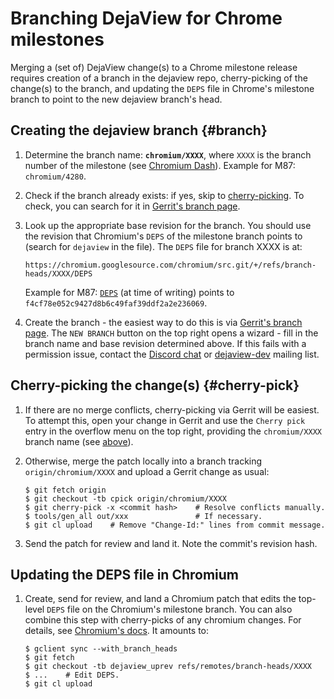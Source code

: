 # Branching DejaView for Chrome milestones

Merging a (set of) DejaView change(s) to a Chrome milestone release requires
creation of a branch in the dejaview repo, cherry-picking of the change(s) to
the branch, and updating the `DEPS` file in Chrome's milestone branch to point
to the new dejaview branch's head.

## Creating the dejaview branch {#branch}

1.  Determine the branch name: **`chromium/XXXX`**, where `XXXX` is the branch
    number of the milestone (see
    [Chromium Dash](https://chromiumdash.appspot.com/branches)). Example for
    M87: `chromium/4280`.

1.  Check if the branch already exists: if yes, skip to
    [cherry-picking](#all-tables). To check, you can search for it in
    [Gerrit's branch page](https://android-review.googlesource.com/admin/repos/platform/external/perfetto,branches).

1.  Look up the appropriate base revision for the branch. You should use the
    revision that Chromium's `DEPS` of the milestone branch points to (search
    for `dejaview` in the file). The `DEPS` file for branch XXXX is at:

    `https://chromium.googlesource.com/chromium/src.git/+/refs/branch-heads/XXXX/DEPS`

    Example for M87:
    [`DEPS`](https://chromium.googlesource.com/chromium/src.git/+/refs/branch-heads/4280/DEPS)
    (at time of writing) points to `f4cf78e052c9427d8b6c49faf39ddf2a2e236069`.

1.  Create the branch - the easiest way to do this is via
    [Gerrit's branch page](https://android-review.googlesource.com/admin/repos/platform/external/perfetto,branches).
    The `NEW BRANCH` button on the top right opens a wizard - fill in the branch
    name and base revision determined above. If this fails with a permission
    issue, contact the [Discord chat](https://discord.gg/35ShE3A) or
    [dejaview-dev](https://groups.google.com/forum/#!forum/perfetto-dev) mailing
    list.

## Cherry-picking the change(s) {#cherry-pick}

1.  If there are no merge conflicts, cherry-picking via Gerrit will be easiest.
    To attempt this, open your change in Gerrit and use the `Cherry pick` entry
    in the overflow menu on the top right, providing the `chromium/XXXX` branch
    name (see [above](#branch)).

1.  Otherwise, merge the patch locally into a branch tracking
    `origin/chromium/XXXX` and upload a Gerrit change as usual:

    ```
    $ git fetch origin
    $ git checkout -tb cpick origin/chromium/XXXX
    $ git cherry-pick -x <commit hash>    # Resolve conflicts manually.
    $ tools/gen_all out/xxx               # If necessary.
    $ git cl upload    # Remove "Change-Id:" lines from commit message.
    ```

1.  Send the patch for review and land it. Note the commit's revision hash.

## Updating the DEPS file in Chromium

1.  Create, send for review, and land a Chromium patch that edits the top-level
    `DEPS` file on the Chromium's milestone branch. You can also combine this
    step with cherry-picks of any chromium changes. For details, see
    [Chromium's docs](https://www.chromium.org/developers/how-tos/drover). It
    amounts to:

    ```
    $ gclient sync --with_branch_heads
    $ git fetch
    $ git checkout -tb dejaview_uprev refs/remotes/branch-heads/XXXX
    $ ...    # Edit DEPS.
    $ git cl upload
    ```
